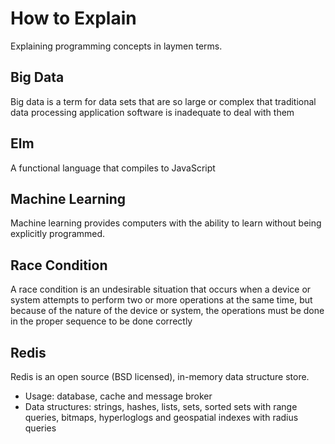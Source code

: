 # How to Explain
Explaining programming concepts in laymen terms. 


## Big Data
Big data is a term for data sets that are so large or complex that traditional data processing application software is inadequate to deal with them

## Elm
A functional language that compiles to JavaScript

## Machine Learning
Machine learning provides computers with the ability to learn without being explicitly programmed.

## Race Condition
A race condition is an undesirable situation that occurs when a device or system attempts to perform two or more operations at the same time, but because of the nature of the device or system, the operations must be done in the proper sequence to be done correctly

## Redis

Redis is an open source (BSD licensed), in-memory data structure store.

- Usage: database, cache and message broker
- Data structures: strings, hashes, lists, sets, sorted sets with range queries, bitmaps, hyperloglogs and geospatial indexes with radius queries

